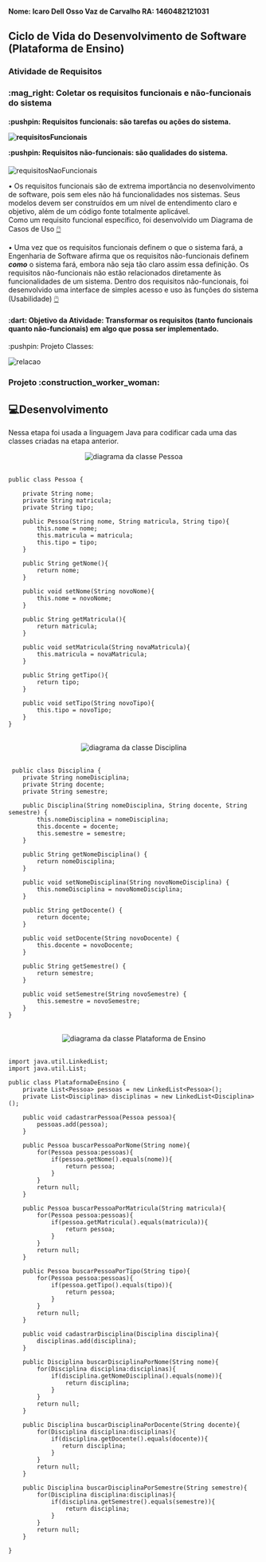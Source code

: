 <h4><b>Nome:</b> Icaro Dell Osso Vaz de Carvalho <b>RA:</b> 1460482121031</h4>

<h2>Ciclo de Vida do Desenvolvimento de Software (Plataforma de Ensino)</h2>

<h3>Atividade de Requisitos </h2>

<h3>:mag_right: Coletar os requisitos funcionais e não-funcionais do sistema</h3>

<h4><p>:pushpin: Requisitos funcionais: são tarefas ou ações do sistema.</p> 


![requisitosFuncionais](https://user-images.githubusercontent.com/87658431/158985258-cf82b7ed-b4b3-4679-ba90-abf72fdc41ac.jpg)


<p>:pushpin: Requisitos não-funcionais: são qualidades do sistema.</h4>

![requisitosNaoFuncionais](https://user-images.githubusercontent.com/87658431/158985560-88262570-c6a0-40ca-964a-b7688923490e.png)


• Os requisitos funcionais são de extrema importância no desenvolvimento de software, pois sem eles não há funcionalidades nos sistemas. Seus modelos devem ser construídos em um nível de entendimento claro e objetivo, além de um código fonte totalmente aplicável.<br>
Como um requisito funcional específico, foi desenvolvido um Diagrama de Casos de Uso [:computer_mouse:](https://github.com/Mikkenz/Bertoti/blob/main/Engenharia%20de%20Software%20I/requisitosFuncionais.png)
  
• Uma vez que os requisitos funcionais definem o que o sistema fará, a Engenharia de Software afirma que os requisitos não-funcionais definem <i><b>como</i></b> o sistema fará, embora não seja tão claro assim essa definição. Os requisitos não-funcionais não estão relacionados diretamente às funcionalidades de um sistema.
Dentro dos requisitos não-funcionais, foi desenvolvido uma interface de simples acesso e uso às funções do sistema (Usabilidade) [:computer_mouse:](https://github.com/Mikkenz/Bertoti/blob/main/Engenharia%20de%20Software%20I/requisitosNaoFuncionais.png)

<h4><p><b>:dart: Objetivo da Atividade:</b> Transformar os requisitos (tanto funcionais quanto não-funcionais) em algo que possa ser implementado.</h4>

<p>:pushpin: Projeto Classes:
  
  ![relacao](https://user-images.githubusercontent.com/87658431/158987051-e61e8206-b72f-46ae-b3e8-c36c769dc1a0.jpeg)


<h3>Projeto :construction_worker_woman:</h2>


  ## 💻Desenvolvimento
  
<p>Nessa etapa foi usada a linguagem Java para codificar cada uma das classes criadas na etapa anterior.</p>
  
</div>

<div align="center">
  
  <img src="Classe-Pessoa.png" alt="diagrama da classe Pessoa">
</div>
<br>

    public class Pessoa {

        private String nome;
        private String matricula;
        private String tipo;
    
        public Pessoa(String nome, String matricula, String tipo){
            this.nome = nome;
            this.matricula = matricula;
            this.tipo = tipo;
        }
    
        public String getNome(){
            return nome;
        }
        
        public void setNome(String novoNome){
            this.nome = novoNome;
        }
        
        public String getMatricula(){
            return matricula;
        }
        
        public void setMatricula(String novaMatricula){
            this.matricula = novaMatricula;
        }
        
        public String getTipo(){
            return tipo;
        }
    
        public void setTipo(String novoTipo){
            this.tipo = novoTipo;
        }
    }

<br>
<div align="center">
  
  <img src="Classe-Disciplina.png" alt="diagrama da classe Disciplina">
</div>
<br>

     public class Disciplina {
        private String nomeDisciplina;
        private String docente;
        private String semestre;

        public Disciplina(String nomeDisciplina, String docente, String semestre) {
            this.nomeDisciplina = nomeDisciplina;
            this.docente = docente;
            this.semestre = semestre;
        }

        public String getNomeDisciplina() {
            return nomeDisciplina;
        }
        
        public void setNomeDisciplina(String novoNomeDisciplina) {
            this.nomeDisciplina = novoNomeDisciplina;
        }

        public String getDocente() {
            return docente;
        }
        
        public void setDocente(String novoDocente) {
            this.docente = novoDocente;
        }

        public String getSemestre() {
            return semestre;
        }
        
        public void setSemestre(String novoSemestre) {
            this.semestre = novoSemestre;
        }
    }

<br>
<div align="center">
  
  <img src="Classe-Plataforma.png" alt="diagrama da classe Plataforma de Ensino">
</div>
<br>


    import java.util.LinkedList;
    import java.util.List;

    public class PlataformaDeEnsino {
        private List<Pessoa> pessoas = new LinkedList<Pessoa>();    
        private List<Disciplina> disciplinas = new LinkedList<Disciplina>();
    
        public void cadastrarPessoa(Pessoa pessoa){
            pessoas.add(pessoa);
        }
    
        public Pessoa buscarPessoaPorNome(String nome){
            for(Pessoa pessoa:pessoas){
                if(pessoa.getNome().equals(nome)){
                    return pessoa;
                }
            }
            return null;
        }
    
        public Pessoa buscarPessoaPorMatricula(String matricula){
            for(Pessoa pessoa:pessoas){
                if(pessoa.getMatricula().equals(matricula)){
                    return pessoa;
                }
            }
            return null;
        }
    
        public Pessoa buscarPessoaPorTipo(String tipo){
            for(Pessoa pessoa:pessoas){
                if(pessoa.getTipo().equals(tipo)){
                    return pessoa;
                }
            }
            return null;
        }
    
        public void cadastrarDisciplina(Disciplina disciplina){
            disciplinas.add(disciplina);
        }
    
        public Disciplina buscarDisciplinaPorNome(String nome){
            for(Disciplina disciplina:disciplinas){
                if(disciplina.getNomeDisciplina().equals(nome)){
                    return disciplina;
                }
            }
            return null;
        }
    
        public Disciplina buscarDisciplinaPorDocente(String docente){
            for(Disciplina disciplina:disciplinas){
                if(disciplina.getDocente().equals(docente)){
                   return disciplina;
                }
            }
            return null;
        }
    
        public Disciplina buscarDisciplinaPorSemestre(String semestre){
            for(Disciplina disciplina:disciplinas){
                if(disciplina.getSemestre().equals(semestre)){
                    return disciplina;
                }
            }
            return null;
        }
    
    }
<br>

<div id="#dev">
